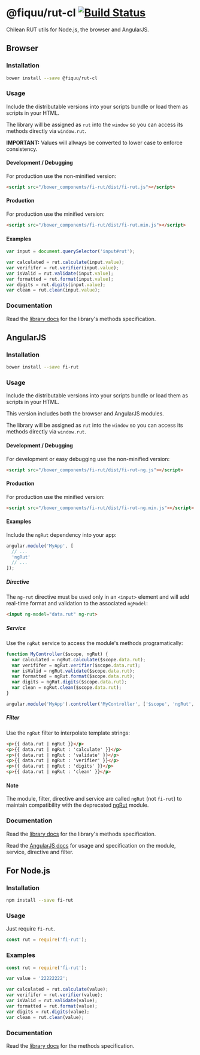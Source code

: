 # @fiquu/rut-cl [![Build Status](https://travis-ci.org/fiquu/rut-cl.svg?branch=master)](https://travis-ci.org/fiquu/rut-cl)

Chilean RUT utils for Node.js, the browser and AngularJS.

## Browser

### Installation

```sh
bower install --save @fiquu/rut-cl
```

### Usage

Include the distributable versions into your scripts bundle or load them as scripts in your HTML.

The library will be assigned as `rut` into the `window` so you can access its methods directly via `window.rut`.

**IMPORTANT:** Values will allways be converted to lower case to enforce consistency.

#### Development / Debugging

For production use the non-minified version:

```html
<script src="/bower_components/fi-rut/dist/fi-rut.js"></script>
```

#### Production

For production use the minified version:

```html
<script src="/bower_components/fi-rut/dist/fi-rut.min.js"></script>
```

#### Examples

```javascript
var input = document.querySelector('input#rut');

var calculated = rut.calculate(input.value);
var verififer = rut.verifier(input.value);
var isValid = rut.validate(input.value);
var formatted = rut.format(input.value);
var digits = rut.digits(input.value);
var clean = rut.clean(input.value);
```

### Documentation

Read the [library docs](docs/lib.md) for the library's methods specification.


## AngularJS

### Installation

```sh
bower install --save fi-rut
```

### Usage

Include the distributable versions into your scripts bundle or load them as scripts in your HTML.

This version includes both the browser and AngularJS modules.

The library will be assigned as `rut` into the `window` so you can access its methods directly via `window.rut`.

#### Development / Debugging

For development or easy debugging use the non-minified version:

```html
<script src="/bower_components/fi-rut/dist/fi-rut-ng.js"></script>
```

#### Production

For production use the minified version:

```html
<script src="/bower_components/fi-rut/dist/fi-rut-ng.min.js"></script>
```

#### Examples

Include the `ngRut` dependency into your app:

```javascript
angular.module('MyApp', [
  // ...
  'ngRut'
  // ...
]);
```

##### Directive

The `ng-rut` directive must be used only in an `<input>` element and will add real-time format and validation to the associated `ngModel`:

```html
<input ng-model="data.rut" ng-rut>
```

##### Service

Use the `ngRut` service to access the module's methods programatically:

```javascript
function MyController($scope, ngRut) {
  var calculated = ngRut.calculate($scope.data.rut);
  var verififer = ngRut.verifier($scope.data.rut);
  var isValid = ngRut.validate($scope.data.rut);
  var formatted = ngRut.format($scope.data.rut);
  var digits = ngRut.digits($scope.data.rut);
  var clean = ngRut.clean($scope.data.rut);
}

angular.module('MyApp').controller('MyController', ['$scope', 'ngRut', MyController]);
```

##### Filter

Use the `ngRut` filter to interpolate template strings:

```html
<p>{{ data.rut | ngRut }}</p>
<p>{{ data.rut | ngRut : 'calculate' }}</p>
<p>{{ data.rut | ngRut : 'validate' }}</p>
<p>{{ data.rut | ngRut : 'verifier' }}</p>
<p>{{ data.rut | ngRut : 'digits' }}</p>
<p>{{ data.rut | ngRut : 'clean' }}</p>
```

#### Note

The module, filter, directive and service are called `ngRut` (not `fi-rut`) to maintain compatibility with the deprecated [ngRut](https://github.com/FinalDevStudio/ng-rut) module.

### Documentation

Read the [library docs](docs/lib.md) for the library's methods specification.

Read the [AngularJS docs](docs/angular.md) for usage and specification on the module, service, directive and filter.

## For Node.js

### Installation

```sh
npm install --save fi-rut
```

### Usage

Just require `fi-rut`.

```javascript
const rut = require('fi-rut');
```

### Examples

```javascript
const rut = require('fi-rut');

var value = '22222222';

var calculated = rut.calculate(value);
var verififer = rut.verifier(value);
var isValid = rut.validate(value);
var formatted = rut.format(value);
var digits = rut.digits(value);
var clean = rut.clean(value);
```

### Documentation

Read the [library docs](docs/lib.md) for the methods specification.
